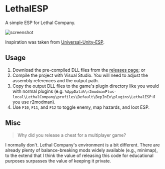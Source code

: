 # LethalESP

A simple ESP for Lethal Company. 

![screenshot](https://github.com/user-attachments/assets/84f67bdd-63c3-4942-ab98-895dbe6964e6)

Inspiration was taken from [Universal-Unity-ESP](https://github.com/ethanedits/Universal-Unity-ESP).

## Usage

1. Download the pre-compiled DLL files from the [releases page](https://github.com/xqyet/LethalESP/releases/latest); or
2. Compile the project with Visual Studio. You will need to adjust the assembly references and the output path. 
3. Copy the output DLL files to the game's plugin directory like you would with normal plugins (e.g. `%AppData%\r2modmanPlus-local\LethalCompany\profiles\Default\BepInEx\plugins\LethalESP` if you use r2modman).
4. Use `F10`, `F11`, and `F12` to toggle enemy, map hazards, and loot ESP.

## Misc

> Why did you release a cheat for a multiplayer game?

I normally don't. Lethal Company's environment is a bit different. There are already plenty of balance-breaking mods widely available (e.g., minimap), to the extend that I think the value of releasing this code for educational purposes surpasses the value of keeping it private.
